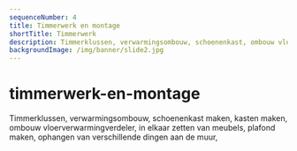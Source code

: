```yaml
---
sequenceNumber: 4
title: Timmerwerk en montage
shortTitle: Timmerwerk
description: Timmerklussen, verwarmingsombouw, schoenenkast, ombouw vloerverwarmingverdeler, in elkaar zetten van meubels, plafond maken, ophangen van verschillende dingen aan de muur, vervangen van sloten, plaatsen van deurbeslag
backgroundImage: /img/banner/slide2.jpg
---
```

# timmerwerk-en-montage

Timmerklussen, verwarmingsombouw, schoenenkast maken, kasten maken, ombouw vloerverwarmingverdeler, in elkaar zetten van meubels, plafond maken, ophangen van verschillende dingen aan de muur,
